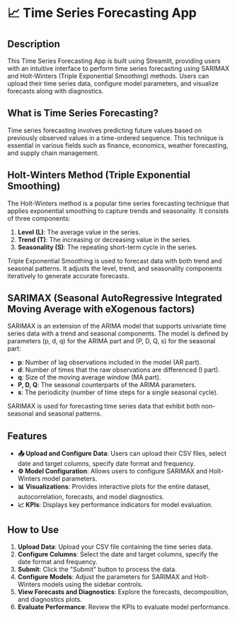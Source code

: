 # 📈 Time Series Forecasting App

## Description

This Time Series Forecasting App is built using Streamlit, providing users with an intuitive interface to perform time series forecasting using SARIMAX and Holt-Winters (Triple Exponential Smoothing) methods. Users can upload their time series data, configure model parameters, and visualize forecasts along with diagnostics.

## What is Time Series Forecasting?

Time series forecasting involves predicting future values based on previously observed values in a time-ordered sequence. This technique is essential in various fields such as finance, economics, weather forecasting, and supply chain management.

## Holt-Winters Method (Triple Exponential Smoothing)

The Holt-Winters method is a popular time series forecasting technique that applies exponential smoothing to capture trends and seasonality. It consists of three components:

1. **Level (L)**: The average value in the series.
2. **Trend (T)**: The increasing or decreasing value in the series.
3. **Seasonality (S)**: The repeating short-term cycle in the series.

Triple Exponential Smoothing is used to forecast data with both trend and seasonal patterns. It adjusts the level, trend, and seasonality components iteratively to generate accurate forecasts.

## SARIMAX (Seasonal AutoRegressive Integrated Moving Average with eXogenous factors)

SARIMAX is an extension of the ARIMA model that supports univariate time series data with a trend and seasonal components. The model is defined by parameters (p, d, q) for the ARIMA part and (P, D, Q, s) for the seasonal part:

- **p**: Number of lag observations included in the model (AR part).
- **d**: Number of times that the raw observations are differenced (I part).
- **q**: Size of the moving average window (MA part).
- **P, D, Q**: The seasonal counterparts of the ARIMA parameters.
- **s**: The periodicity (number of time steps for a single seasonal cycle).

SARIMAX is used for forecasting time series data that exhibit both non-seasonal and seasonal patterns.

## Features

- **📤 Upload and Configure Data**: Users can upload their CSV files, select date and target columns, specify date format and frequency.
- **⚙️ Model Configuration**: Allows users to configure SARIMAX and Holt-Winters model parameters.
- **📊 Visualizations**: Provides interactive plots for the entire dataset, autocorrelation, forecasts, and model diagnostics.
- **📈 KPIs**: Displays key performance indicators for model evaluation.

## How to Use

1. **Upload Data**: Upload your CSV file containing the time series data.
2. **Configure Columns**: Select the date and target columns, specify the date format and frequency.
3. **Submit**: Click the "Submit" button to process the data.
4. **Configure Models**: Adjust the parameters for SARIMAX and Holt-Winters models using the sidebar controls.
5. **View Forecasts and Diagnostics**: Explore the forecasts, decomposition, and diagnostics plots.
6. **Evaluate Performance**: Review the KPIs to evaluate model performance.
